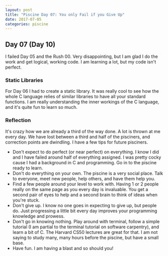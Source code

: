 ```yaml
---
layout: post
title: "Piscine Day 07: You only Fail if you Give Up"
date: 2017-07-05
categories: piscine
---
```

## Day 07 (Day 10)
I failed Day 05 and the Rush 00. Very disappointing, but I am glad I do the work and get logical, working code. I am learning a lot, but my code isn't perfect.

### Static Libraries

For Day 06 I had to create a static library. It was really cool to see how the whole C language relies of similar libraries to have all your standard functions. I am really understanding the inner workings of the C language, and it's quite fun to learn so much.

### Reflection

It's crazy how we are already a third of the way done. A lot is thrown at me every day. We have lost between a third and half of the pisciners, and correction points are dwindling. I have a few tips for future pisciners.
- Don't expect to do perfect (or near perfect) on everything. I know I did and I have failed around half of everything assigned. I was pretty cocky cause I had a background in C and programming. Go in to the piscine ready to learn.
- Don't do everything on your own. The piscine is a very social place. Talk to everyone, meet new people, help others, and have them help you.
- Find a few people around your level to work with. Having 1 or 2 people really on the same page as you every day is invaluable. You get a second pair of eyes to help and a second brain to think of ideas when you're stuck.
- Don't give up. I know no one goes in expecting to give up, but people do. Just progressing a little bit every day improves your programming knowledge and prowess.
- Don't go in knowing nothing. Play around with terminal, follow a simple tutorial (I am partial to the terminal tutorial on software carpentry), and learn a bit of C. The Harvard CS50 lectures are great for that. I am not saying to study many, many hours before the piscine, but have a small base.
- Have fun. I am having a blast and so should you!

